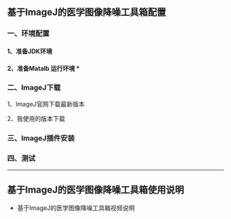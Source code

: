 ## 基于ImageJ的医学图像降噪工具箱配置

### 一、环境配置

#### 1、准备JDK环境

#### 2、准备Matalb 运行环境  *

### 二、ImageJ下载

1、ImageJ官网下载最新版本

2、我使用的版本下载

### 三、ImageJ插件安装

### 四、测试

---

## 基于ImageJ的医学图像降噪工具箱使用说明

* 基于ImageJ的医学图像降噪工具箱视频说明

